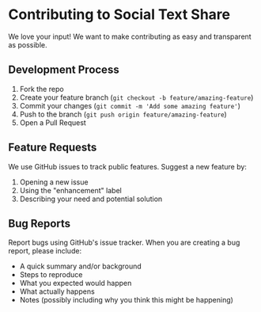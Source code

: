 # Contributing to Social Text Share

We love your input! We want to make contributing as easy and transparent as possible.

## Development Process
1. Fork the repo
2. Create your feature branch (`git checkout -b feature/amazing-feature`)
3. Commit your changes (`git commit -m 'Add some amazing feature'`)
4. Push to the branch (`git push origin feature/amazing-feature`)
5. Open a Pull Request

## Feature Requests
We use GitHub issues to track public features. Suggest a new feature by:
1. Opening a new issue
2. Using the "enhancement" label
3. Describing your need and potential solution

## Bug Reports
Report bugs using GitHub's issue tracker. When you are creating a bug report, please include:
- A quick summary and/or background
- Steps to reproduce
- What you expected would happen
- What actually happens
- Notes (possibly including why you think this might be happening)